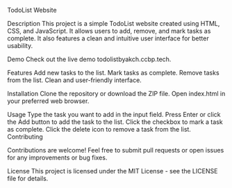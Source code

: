 TodoList Website

Description
This project is a simple TodoList website created using HTML, CSS, and JavaScript. It allows users to add, remove, and mark tasks as complete. It also features a clean and intuitive user interface for better usability.

Demo
Check out the live demo todolistbyakch.ccbp.tech.

Features
Add new tasks to the list.
Mark tasks as complete.
Remove tasks from the list.
Clean and user-friendly interface.

Installation
Clone the repository or download the ZIP file.
Open index.html in your preferred web browser.

Usage
Type the task you want to add in the input field.
Press Enter or click the Add button to add the task to the list.
Click the checkbox to mark a task as complete.
Click the delete icon to remove a task from the list.
Contributing

Contributions are welcome! Feel free to submit pull requests or open issues for any improvements or bug fixes.

License
This project is licensed under the MIT License - see the LICENSE file for details.
